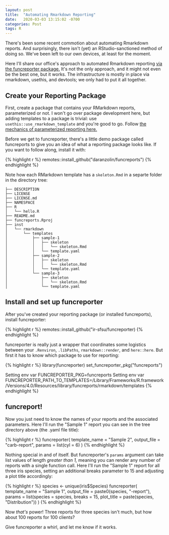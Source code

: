 ```yaml
---
layout: post
title:  "Automating Rmarkdown Reporting"
date:   2020-03-03 13:15:02 -0700
categories: Post
tags: R
---
```


There's been some recent commotion about automating Rmarkdown reports. And surprisingly, there isn't (yet) an RStudio-sanctioned method of doing so. We've been left to our own devices, at least for the moment. 

Here I'll share our office's approach to automated Rmarkdown reporting [via the funcreporter package.](https://github.com/ir-sfsu/funcreporter) It's not the only approach, and it might not even be the best one, but it works. The infrastructure is mostly in place via rmarkdown, usethis, and devtools; we only had to put it all together.

## Create your Reporting Package

First, create a package that contains your RMarkdown reports, parameterized or not. I won't go over package development here, but adding templates to a package is trivial: use `usethis::use_rmarkdown_template` and you're good to go. Follow [the mechanics of parameterized reporting here.](https://bookdown.org/yihui/rmarkdown/parameterized-reports.html)

Before we get to funcreporter, there's a little demo package called funcreports to give you an idea of what a reporting package looks like. If you want to follow along, install it with:

{% highlight r %}
remotes::install_github("daranzolin/funcreports")
{% endhighlight %} 

Note how each RMarkdown template has a `skeleton.Rmd` in a separte folder in the directory tree:

```
├── DESCRIPTION
├── LICENSE
├── LICENSE.md
├── NAMESPACE
├── R
│   └── hello.R
├── README.md
├── funcreports.Rproj
├── inst
│   └── rmarkdown
│       └── templates
│           ├── sample-1
│           │   ├── skeleton
│           │   │   └── skeleton.Rmd
│           │   └── template.yaml
│           ├── sample-2
│           │   ├── skeleton
│           │   │   └── skeleton.Rmd
│           │   └── template.yaml
│           └── sample-3
│               ├── skeleton
│               │   └── skeleton.Rmd
│               └── template.yaml
```

## Install and set up funcreporter

After you've created your reporting package (or installed funcreports), install funcreporter:

{% highlight r %}
remotes::install_github("ir-sfsu/funcreporter)
{% endhighlight %}

funcreporter is really just a wrapper that coordinates some logistics between your `.Renviron`, `.libPaths`, `rmarkdown::render`, and `here::here`. But first it has to know which package to use for reporting:

{% highlight r %}
library(funcreporter)
set_funcreporter_pkg("funcreports")

Setting env var FUNCREPORTER_PKG=funcreports
Setting env var FUNCREPORTER_PATH_TO_TEMPLATES=/Library/Frameworks/R.framework/Versions/4.0/Resources/library/funcreports/rmarkdown/templates
{% endhighlight %}

## funcreport!

Now you just need to know the names of your reports and the associated parameters. Here I'll run the "Sample 1" report you can see in the tree directory above (the .yaml file title):

{% highlight r %}
funcreporter(
  template_name = "Sample 2", 
  output_file = "carb-report",
  params = list(cyl = 6)
)
{% endhighlight %}

Nothing special in and of itself. But funcreporter's `params` argument can take list values of length *greater than 1,* meaning you can render any number of reports with a single function call. Here I'll run the "Sample 1" report for all three iris species, setting an additional breaks parameter to 15 and adjusting a plot title accordingly:

{% highlight r %}
species <- unique(iris$Species)
funcreporter(
  template_name = "Sample 1",
  output_file = paste0(species, "-report"),
  params = list(species = species, breaks = 15, plot_title = paste(species, "Distribution"))
)
{% endhighlight %}

Now *that's* power! Three reports for three species isn't much, but how about 100 reports for 100 clients? 

Give funcreporter a whirl, and let me know if it works.
